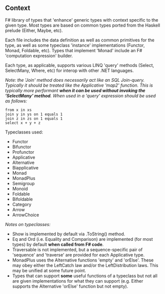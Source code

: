 ## Context

F# library of types that 'enhance' generic types with context specific to the given type. Most types are based on common types ported from the Haskell prelude (Either, Maybe, etc).

Each file includes the data definition as well as common primitives for the type, as well as some typeclass 'instance' implementations (Functor, Monad, Foldable, etc). Types that implement 'Monad' include an F# 'computation expression' builder.

Each type, as applicable, supports various LINQ 'query' methods (Select, SelectMany, Where, etc) for interop with other .NET languages.

*Note: the 'Join' method does necessarily act like an SQL Join-query. Typically it should be treated like the Applicative 'map2' function. This is typically more performant **when it can be used without invoking the 'SelectMany' method**. When used in a 'query' expression should be used as follows:*
```
from x in xs
join y in ys on 1 equals 1
join z in zs on 1 equals 1
select x + y + z
```

Typeclasses used:

- Functor
- Bifunctor
- Profunctor
- Applicative
- Alternative
- Biapplicative
- Monad
- MonadPlus
- Semigroup
- Monoid
- Foldable
- Bifoldable
- Category
- Arrow
- ArrowChoice

*Notes on typeclasses:*
- Show is implemented by default via .ToString() method.
- Eq and Ord (i.e. Equality and Comparison) are implemented (for most types) by default **when called from F# code**.
- Traversable is not implemented, but a sequence-specific pair of 'sequence' and 'traverse' are provided for each Applicative type.
- MonadPlus uses the Alternative functions 'empty' and 'orElse'. These may obey either the LeftCatch law and/or the LeftDistribution laws. This may be unified at some future point.
- Types that can support **some** useful functions of a typeclass but not all are given implementations for what they can support (e.g. Either supports the Alternative 'orElse' function but not empty).

